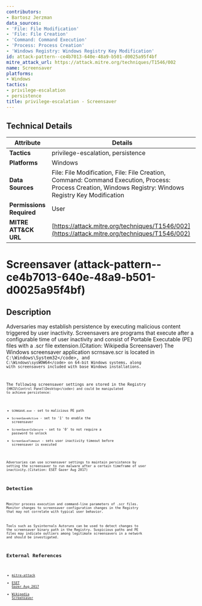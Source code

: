 ```yaml
---
contributors:
- Bartosz Jerzman
data_sources:
- 'File: File Modification'
- 'File: File Creation'
- 'Command: Command Execution'
- 'Process: Process Creation'
- 'Windows Registry: Windows Registry Key Modification'
id: attack-pattern--ce4b7013-640e-48a9-b501-d0025a95f4bf
mitre_attack_url: https://attack.mitre.org/techniques/T1546/002
name: Screensaver
platforms:
- Windows
tactics:
- privilege-escalation
- persistence
title: privilege-escalation - Screensaver
---
```


## Technical Details

| Attribute | Details |
|-----------|----------|
| **Tactics** | privilege-escalation, persistence |
| **Platforms** | Windows |
| **Data Sources** | File: File Modification, File: File Creation, Command: Command Execution, Process: Process Creation, Windows Registry: Windows Registry Key Modification |
| **Permissions Required** | User |
| **MITRE ATT&CK URL** | [https://attack.mitre.org/techniques/T1546/002](https://attack.mitre.org/techniques/T1546/002) |

# Screensaver (attack-pattern--ce4b7013-640e-48a9-b501-d0025a95f4bf)

## Description
Adversaries may establish persistence by executing malicious content triggered by user inactivity. Screensavers are programs that execute after a configurable time of user inactivity and consist of Portable Executable (PE) files with a .scr file extension.(Citation: Wikipedia Screensaver) The Windows screensaver application scrnsave.scr is located in <code>C:\Windows\System32\</code>, and <code>C:\Windows\sysWOW64\</code>  on 64-bit Windows systems, along with screensavers included with base Windows installations.

The following screensaver settings are stored in the Registry (<code>HKCU\Control Panel\Desktop\</code>) and could be manipulated to achieve persistence:

* <code>SCRNSAVE.exe</code> - set to malicious PE path
* <code>ScreenSaveActive</code> - set to '1' to enable the screensaver
* <code>ScreenSaverIsSecure</code> - set to '0' to not require a password to unlock
* <code>ScreenSaveTimeout</code> - sets user inactivity timeout before screensaver is executed

Adversaries can use screensaver settings to maintain persistence by setting the screensaver to run malware after a certain timeframe of user inactivity.(Citation: ESET Gazer Aug 2017)

## Detection
Monitor process execution and command-line parameters of .scr files. Monitor changes to screensaver configuration changes in the Registry that may not correlate with typical user behavior.

Tools such as Sysinternals Autoruns can be used to detect changes to the screensaver binary path in the Registry. Suspicious paths and PE files may indicate outliers among legitimate screensavers in a network and should be investigated.

## External References
- [mitre-attack](https://attack.mitre.org/techniques/T1546/002)
- [ESET Gazer Aug 2017](https://www.welivesecurity.com/wp-content/uploads/2017/08/eset-gazer.pdf)
- [Wikipedia Screensaver](https://en.wikipedia.org/wiki/Screensaver)
